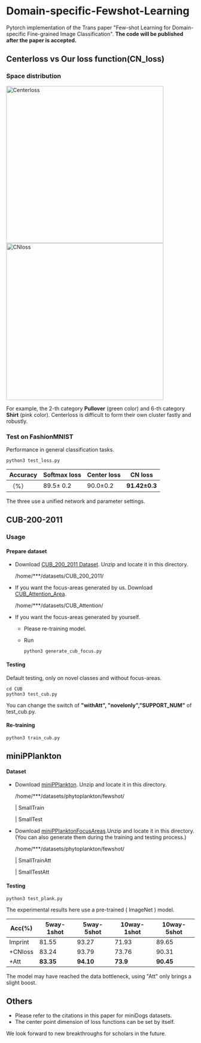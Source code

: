 # Domain-specific-Fewshot-Learning
Pytorch implementation of the Trans paper "Few-shot Learning for Domain-specific Fine-grained Image Classification". **The code will be published after the paper is accepted.**

##  Centerloss vs Our loss function(CN\_loss) 


### Space distribution

<img src="https://github.com/xhw205/Domain-specific-Fewshot-Learning/blob/master/images/center.gif" alt="Centerloss" width="420">

<img src="https://github.com/xhw205/Domain-specific-Fewshot-Learning/blob/master/images/cn.gif" alt="CNloss" width="420">

For example,  the 2-th category **Pullover** (green color) and  6-th category **Shirt** (pink color).  Centerloss is difficult to form their own cluster fastly and robustly.

### Test on FashionMNIST

Performance in general classification tasks.

```
python3 test_loss.py
```

| Accuracy | Softmax loss | Center loss | CN loss       |
| -------- | ------------ | ----------- | ------------- |
| （%）    | 89.5± 0.2    | 90.0±0.2    | **91.42±0.3** |

The three use a unified network and parameter settings.

## CUB-200-2011

### Usage

#### Prepare dataset

+ Download [CUB_200_2011 Dataset](http://www.vision.caltech.edu/visipedia-data/CUB-200-2011/CUB_200_2011.tgz).  Unzip and locate it in this directory.

  /home/***/datasets/CUB_200_2011/

+ If you want the focus-areas generated by us. Download [CUB_Attention_Area](). 

  /home/***/datasets/CUB_Attention/

+ If you want the focus-areas generated by yourself. 

  + Please re-training model.

  + Run 

    ```
    python3 generate_cub_focus.py
    ```


#### Testing

Default testing, only  on novel classes and without focus-areas. 

```
cd CUB
python3 test_cub.py 
```

You can change the switch of **"withAtt", "novelonly","SUPPORT_NUM"**  of test_cub.py.

#### Re-training

```
python3 train_cub.py
```

## miniPPlankton

#### Dataset

+ Download [miniPPlankton](). Unzip and locate it in this directory.

  /home/***/datasets/phytoplankton/fewshot/

  |   SmallTrain

  |  SmallTest

+ Download [miniPPlanktonFocusAreas]().Unzip and locate it in this directory. (You can also generate them during the training and testing process.)

  /home/***/datasets/phytoplankton/fewshot/

  |   SmallTrainAtt

  |  SmallTestAtt

#### Testing

```
python3 test_plank.py
```

The experimental results here use a pre-trained ( ImageNet ) model.

| Acc(%)  | 5way-1shot | 5way-5shot | 10way-1shot | 10way-5shot |
| ------- | ---------- | ---------- | ----------- | ----------- |
| Imprint | 81.55      | 93.27      | 71.93       | 89.65       |
| +CNloss | 83.24      | 93.79      | 73.76       | 90.31       |
| +Att    | **83.35**  | **94.10**  | **73.9**    | **90.45**   |

The model may have reached the data bottleneck, using "Att"  only brings a slight boost.

## Others

+ Please refer to the citations in this paper for miniDogs datasets.
+ The center point dimension of  loss functions can be set by itself.

We look forward to new breakthroughs for scholars in the future.